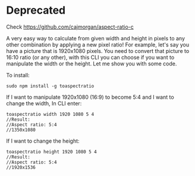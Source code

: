 # Deprecated

Check https://github.com/cajmorgan/aspect-ratio-c


A very easy way to calculate from given width and height in pixels to any other combination by applying a new pixel ratio! For example, let's say you have a picture that is 1920x1080 pixels. You need to convert that picture to 16:10 ratio (or any other), with this CLI you can choose if you want to manipulate the width or the height. Let me show you with some code.

To install:
```
sudo npm install -g toaspectratio
```

If I want to manipulate 1920x1080 (16:9) to become 5:4 and I want to change the width,
In CLI enter: 
```
toaspectratio width 1920 1080 5 4
//Result:
//Aspect ratio: 5:4
//1350x1080 
```

If I want to change the height:
```
toaspectratio height 1920 1080 5 4
//Result:
//Aspect ratio: 5:4
//1920x1536 
```

